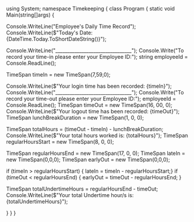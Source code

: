 using System;
namespace Timekeeping {
    class Program
{
    static void Main(string[]args) {

Console.WriteLine("Employee's Daily Time Record");
Console.WriteLine($"Today's Date: {DateTime.Today.ToShortDateString()}");

Console.WriteLine("________________________________");
Console.Write("To record your time-in please enter your Employee ID:");
string employeeId = Console.ReadLine();

TimeSpan timeIn = new TimeSpan(7,59,0);

Console.WriteLine($"Your login time has been recorded: {timeIn}");
Console.WriteLine("________________________________");
Console.Write("To record your time-out please enter your Employee ID:"); employeeId = Console.ReadLine();
TimeSpan timeOut = new TimeSpan(16, 00, 0);
Console.WriteLine($"Your logout time has been recorded: {timeOut}");
TimeSpan lunchBreakDuration = new TimeSpan(1, 0, 0);

TimeSpan totalHours = (timeOut - timeIn) - lunchBreakDuration;
Console.WriteLine($"Your total hours worked is: {totalHours}");
TimeSpan regularHoursStart = new TimeSpan(8, 0, 0);

TimeSpan regularHoursEnd = new TimeSpan(17, 0, 0);
TimeSpan lateIn = new TimeSpan(0,0,0);
TimeSpan earlyOut = new TimeSpan(0,0,0);

if (timeIn > regularHoursStart)
{
  lateIn = timeIn - regularHoursStart;}
   if (timeOut < regularHoursEnd)
{
  earlyOut = timeOut - regularHoursEnd;
}

TimeSpan totalUndertimeHours = regularHoursEnd - timeOut;
Console.WriteLine($"Your total Undertime hour/s is: {totalUndertimeHours}"); 

  }
 } 
}
